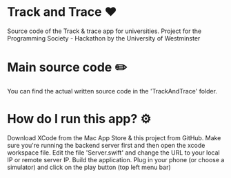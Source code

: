 # Track and Trace ❤️
Source code of the Track &amp; trace app for universities. Project for the Programming Society - Hackathon by the University of Westminster

# Main source code ✏️
You can find the actual written source code in the 'TrackAndTrace' folder.

# How do I run this app? ⚙️
Download XCode from the Mac App Store & this project from GitHub. Make sure you're running the backend server first and then open the xcode workspace file.
Edit the file 'Server.swift' and change the URL to your local IP or remote server IP.
Build the application. Plug in your phone (or choose a simulator) and click on the play button (top left menu bar)
